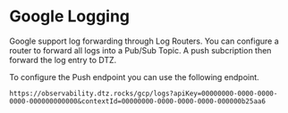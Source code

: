 # Google Logging

Google support log forwarding through Log Routers. You can configure a router to forward all logs into a Pub/Sub Topic. A push subcription then forward the log entry to DTZ.

To configure the Push endpoint you can use the following endpoint.

```
https://observability.dtz.rocks/gcp/logs?apiKey=00000000-0000-0000-0000-000000000000&contextId=00000000-0000-0000-0000-000000b25aa6
```
